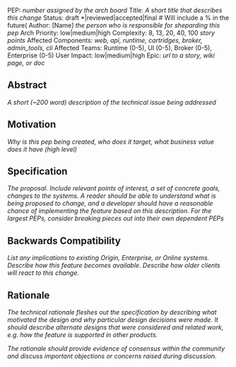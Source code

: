 PEP: *number assigned by the arch board*
Title: *A short title that describes this change*
Status: draft *|reviewed|accepted|final # Will include a % in the future(
Author: [Name] <email> *the person who is responsible for sheparding this pep*
Arch Priority: low|medium|high
Complexity: 8, 13, 20, 40, 100 *story points*
Affected Components: *web, api, runtime, cartridges, broker, admin_tools, cli*
Affected Teams: Runtime (0-5), UI (0-5), Broker (0-5), Enterprise (0-5)
User Impact: low|medium|high
Epic: *url to a story, wiki page, or doc*

Abstract
--------
*A short (~200 word) description of the technical issue being addressed*


Motivation
----------
*Why is this pep being created, who does it target, what business value does it have (high level)*


Specification
-------------
*The proposal.  Include relevant points of interest, a set of concrete goals, changes to the systems.  A reader should be able to understand what is being proposed to change, and a developer should have a reasonable chance of implementing the feature based on this description.  For the largest PEPs, consider breaking pieces out into their own dependent PEPs*


Backwards Compatibility
-----------------------
*List any implications to existing Origin, Enterprise, or Online systems.  Describe how this feature becomes available.  Describe how older clients will react to this change.*


Rationale
---------
*The technical rationale fleshes out the specification by describing what motivated the design and why particular design decisions were made. It should describe alternate designs that were considered and related work, e.g. how the feature is supported in other products.*

*The rationale should provide evidence of consensus within the community and discuss important objections or concerns raised during discussion.*
